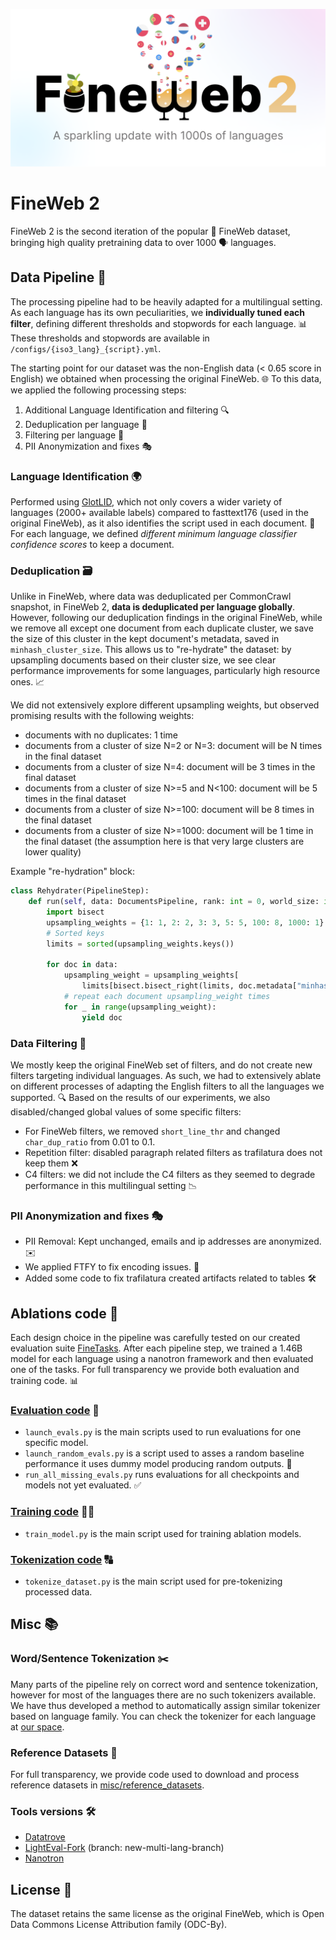 ![FineWeb 2 Logo](assets/fineweb-2-logo.png)
# FineWeb 2

FineWeb 2 is the second iteration of the popular 🍷 FineWeb dataset, bringing high quality pretraining data to over 1000 🗣️ languages.

## Data Pipeline 🚀
The processing pipeline had to be heavily adapted for a multilingual setting. As each language has its own peculiarities, we **individually tuned each filter**, defining different thresholds and stopwords for each language. 📊
These thresholds and stopwords are available in `/configs/{iso3_lang}_{script}.yml`.

The starting point for our dataset was the non-English data (< 0.65 score in English) we obtained when processing the original FineWeb. 🌐
To this data, we applied the following processing steps:
1. Additional Language Identification and filtering 🔍
2. Deduplication per language 🔄
3. Filtering per language 🧹
4. PII Anonymization and fixes 🎭

### Language Identification 🌍
Performed using [GlotLID](https://github.com/cisnlp/GlotLID), which not only covers a wider variety of languages (2000+ available labels) compared to fasttext176 (used in the original FineWeb), as it also identifies the script used in each document. 📜
For each language, we defined *different minimum language classifier confidence scores* to keep a document.

### Deduplication 🗃️
Unlike in FineWeb, where data was deduplicated per CommonCrawl snapshot, in FineWeb 2, **data is deduplicated per language globally**. However, following our deduplication findings in the original FineWeb, while we remove all except one document from each duplicate cluster, we save the size of this cluster in the kept document's metadata, saved in `minhash_cluster_size`.
This allows us to "re-hydrate" the dataset: by upsampling documents based on their cluster size, we see clear performance improvements for some languages, particularly high resource ones. 📈

We did not extensively explore different upsampling weights, but observed promising results with the following weights:
- documents with no duplicates: 1 time
- documents from a cluster of size N=2 or N=3: document will be N times in the final dataset
- documents from a cluster of size N=4: document will be 3 times in the final dataset
- documents from a cluster of size N>=5 and N<100: document will be 5 times in the final dataset
- documents from a cluster of size N>=100: document will be 8 times in the final dataset
- documents from a cluster of size N>=1000: document will be 1 time in the final dataset (the assumption here is that very large clusters are lower quality)

Example "re-hydration" block:
```python
class Rehydrater(PipelineStep):
    def run(self, data: DocumentsPipeline, rank: int = 0, world_size: int = 1) -> DocumentsPipeline:
        import bisect
        upsampling_weights = {1: 1, 2: 2, 3: 3, 5: 5, 100: 8, 1000: 1}
        # Sorted keys
        limits = sorted(upsampling_weights.keys())

        for doc in data:
            upsampling_weight = upsampling_weights[
                limits[bisect.bisect_right(limits, doc.metadata["minhash_cluster_size"]) - 1]]
            # repeat each document upsampling_weight times
            for _ in range(upsampling_weight):
                yield doc
```

### Data Filtering 🧹
We mostly keep the original FineWeb set of filters, and do not create new filters targeting individual languages. As such, we had to extensively ablate on different processes of adapting the English filters to all the languages we supported. 🔍
Based on the results of our experiments, we also disabled/changed global values of some specific filters:
  - For FineWeb filters, we removed `short_line_thr` and changed `char_dup_ratio` from 0.01 to 0.1.
  - Repetition filter: disabled paragraph related filters as trafilatura does not keep them ❌
  - C4 filters: we did not include the C4 filters as they seemed to degrade performance in this multilingual setting 📉

### PII Anonymization and fixes 🎭
- PII Removal: Kept unchanged, emails and ip addresses are anonymized. ✉️
- We applied FTFY to fix encoding issues. 🔧
- Added some code to fix trafilatura created artifacts related to tables 🛠️

## Ablations code 🧪
Each design choice in the pipeline was carefully tested on our created evaluation suite [FineTasks](https://huggingface.co/spaces/HuggingFaceFW/blogpost-fine-tasks). After each pipeline step, we trained a 1.46B model for each language using a nanotron framework and then evaluated one of the tasks. For full transparency we provide both evaluation and training code. 📊

### [Evaluation code](ablations/evaluation) 📝
- `launch_evals.py` is the main scripts used to run evaluations for one specific model.
- `launch_random_evals.py` is a script used to asses a random baseline performance it uses dummy model producing random outputs. 🎲
- `run_all_missing_evals.py` runs evaluations for all checkpoints and models not yet evaluated. ✅

### [Training code](ablations/training) 🏋️‍♂️
- `train_model.py` is the main script used for training ablation models.

### [Tokenization code](ablations/tokenization) 🔠
- `tokenize_dataset.py` is the main script used for pre-tokenizing processed data.

## Misc 📚

### Word/Sentence Tokenization ✂️
Many parts of the pipeline rely on correct word and sentence tokenization, however for most of the languages there are no such tokenizers available. We have thus developed a method to automatically assign similar tokenizer based on language family. You can check the tokenizer for each language at [our space](https://huggingface.co/spaces/HuggingFaceFW-Dev/lang-word-tokenizers).

### Reference Datasets 📂
For full transparency, we provide code used to download and process reference datasets in [misc/reference_datasets](misc/reference_datasets).

### Tools versions 🛠️
- [Datatrove](git@github.com:hynky1999/datatrove.git)
- [LightEval-Fork](git@github.com:hynky1999/lighteval.git) (branch: new-multi-lang-branch)
- [Nanotron](git@github.com:hynky1999/nanotron.git)

## License 📜
The dataset retains the same license as the original FineWeb, which is Open Data Commons License Attribution family (ODC-By).
